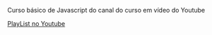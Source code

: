 Curso básico de Javascript do canal do curso em vídeo do Youtube

[PlayList no Youtube](https://www.youtube.com/playlist?list=PLHz_AreHm4dlsK3Nr9GVvXCbpQyHQl1o1)